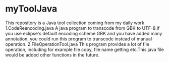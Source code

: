 # myToolJava
This repository is a Java tool collection coming from my daily work
1.CodeReencoding.java
	A java program to transcode from GBK to UTF-8.If you use eclipse's default encoding scheme GBK and you have added many annotation, 
	you could run this program to transcode instead of manual operation.
2.FileOperationTool.java
	This program provides a lot of file operation, including for example file copy, file name getting etc.This java file would be added other functions in the future.